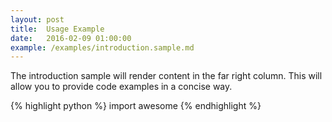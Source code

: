 ```yaml
---
layout: post
title:  Usage Example
date:   2016-02-09 01:00:00
example: /examples/introduction.sample.md
---
```


The introduction sample will render content in the far right column.  This will allow you to provide code
examples in a concise way.

{% highlight python %}
import awesome
{% endhighlight %}

